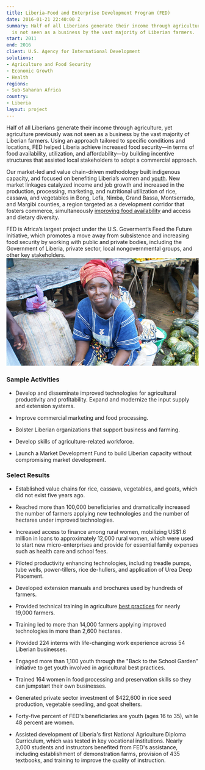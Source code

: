 ```yaml
---
title: Liberia—Food and Enterprise Development Program (FED)
date: 2016-01-21 22:40:00 Z
summary: Half of all Liberians generate their income through agriculture, yet agriculture
  is not seen as a business by the vast majority of Liberian farmers.
start: 2011
end: 2016
client: U.S. Agency for International Development
solutions:
- Agriculture and Food Security
- Economic Growth
- Health
regions:
- Sub-Saharan Africa
country:
- Liberia
layout: project
---
```


Half of all Liberians generate their income through agriculture, yet agriculture previously was not seen as a business by the vast majority of Liberian farmers. Using an approach tailored to specific conditions and locations, FED helped Liberia achieve increased food security—in terms of food availability, utilization, and affordability—by building incentive structures that assisted local stakeholders to adopt a commercial approach.

Our market-led and value chain-driven methodology built indigenous capacity, and focused on benefiting Liberia’s women and [youth](http://afkinsider.com/45636/agriculture-meets-education-usaid-back-to-school-farming-program/). New market linkages catalyzed income and job growth and increased in the production, processing, marketing, and nutritional utilization of rice, cassava, and vegetables in Bong, Lofa, Nimba, Grand Bassa, Montserrado, and Margibi counties, a region targeted as a development corridor that fosters commerce, simultaneously [improving food availability](http://www.goodfoodworld.com/2013/09/development-aid-programs-target-small-scale-farmers-to-ramp-up-production-in-food-insecure-liberia/) and access and dietary diversity.

FED is Africa’s largest project under the U.S. Goverment’s Feed the Future Initiative, which promotes a move away from subsistence and increasing food security by working with public and private bodies, including the Government of Liberia, private sector, local nongovernmental groups, and other key stakeholders.
![](/assets/images/projects/LiberiaFED.jpg)

### Sample Activities

* Develop and disseminate improved technologies for agricultural productivity and profitability. Expand and modernize the input supply and extension systems.

* Improve commercial marketing and food processing.

* Bolster Liberian organizations that support business and farming.

* Develop skills of agriculture-related workforce.

* Launch a Market Development Fund to build Liberian capacity without compromising market development.

### Select Results

* Established value chains for rice, cassava, vegetables, and goats, which did not exist five years ago.

* Reached more than 100,000 beneficiaries and dramatically increased the number of farmers applying new technologies and the number of hectares under improved technologies.

* Increased access to finance among rural women, mobilizing US$1.6 million in loans to approximately 12,000 rural women, which were used to start new micro-enterprises and provide for essential family expenses such as health care and school fees.

* Piloted productivity enhancing technologies, including treadle pumps, tube wells, power-tillers, rice de-hullers, and application of Urea Deep Placement.

* Developed extension manuals and brochures used by hundreds of farmers.

* Provided technical training in agriculture [best practices](http://feedthefuture.gov/article/liberia-ramps-rice-production) for nearly 19,000 farmers.

* Training led to more than 14,000 farmers applying improved technologies in more than 2,600 hectares.

* Provided 224 interns with life-changing work experience across 54 Liberian businesses.

* Engaged more than 1,100 youth through the "Back to the School Garden" initiative to get youth involved in agricultural best practices.

* Trained 164 women in food processing and preservation skills so they can jumpstart their own businesses.

* Generated private sector investment of $422,600 in rice seed production, vegetable seedling, and goat shelters.

* Forty-five percent of FED's beneficiaries are youth (ages 16 to 35), while 48 percent are women.

* Assisted development of Liberia's first National Agriculture Diploma Curriculum, which was tested in key vocational institutions. Nearly 3,000 students and instructors benefited from FED's assistance, including establishment of demonstration farms, provision of 435 textbooks, and training to improve the quality of instruction.